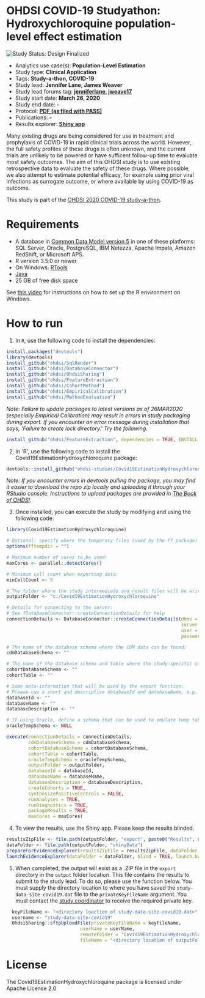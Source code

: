 OHDSI COVID-19 Studyathon: Hydroxychloroquine population-level effect estimation
=============

<img src="https://img.shields.io/badge/Study%20Status-Design%20Finalized-brightgreen.svg" alt="Study Status: Design Finalized"> 

- Analytics use case(s): **Population-Level Estimation**
- Study type: **Clinical Application**
- Tags: **Study-a-thon, COVID-19**
- Study lead: **Jennifer Lane, James Weaver**
- Study lead forums tag: **[jenniferlane](https://forums.ohdsi.org/u/jenniferlane), [jweave17](https://forums.ohdsi.org/u/jweave17)**
- Study start date: **March 26, 2020**
- Study end date: **-**
- Protocol: **[PDF (as filed with PASS)](https://github.com/ohdsi-studies/Covid19EstimationHydroxychloroquine/blob/master/documents/OHDSI%20COVID-19%20Studyathon_PLE_HCQ_Protocol_v1.4.pdf)**
- Publications: **-**
- Results explorer: **[Shiny app](https://data.ohdsi.org/Covid19EstimationHydroxychloroquine/)**

Many existing drugs are being considered for use in treatment and prophylaxis of COVID-19 in rapid clinical trials across the world. However, the full safety profiles of these drugs is often unknown, and the current trials are unlikely to be powered or have sufficent follow-up time to evaluate most safety outcomes. The aim of this OHDSI study is to use existing retrospective data to evaluate the safety of these drugs. Where possible, we also attempt to estimate potential efficacy, for example using prior viral infections as surrogate outcome, or where available by using COVID-19 as outcome.

This study is part of the [OHDSI 2020 COVID-19 study-a-thon](https://www.ohdsi.org/covid-19-updates/).

Requirements
============

- A database in [Common Data Model version 5](https://github.com/OHDSI/CommonDataModel) in one of these platforms: SQL Server, Oracle, PostgreSQL, IBM Netezza, Apache Impala, Amazon RedShift, or Microsoft APS.
- R version 3.5.0 or newer
- On Windows: [RTools](http://cran.r-project.org/bin/windows/Rtools/)
- [Java](http://java.com)
- 25 GB of free disk space

See [this video](https://youtu.be/K9_0s2Rchbo) for instructions on how to set up the R environment on Windows.

How to run
==========
1. In `R`, use the following code to install the dependencies:

  ```r
  install.packages("devtools")
  library(devtools)
  install_github("ohdsi/SqlRender")
  install_github("ohdsi/DatabaseConnector")
  install_github("ohdsi/OhdsiSharing")
  install_github("ohdsi/FeatureExtraction")
  install_github("ohdsi/CohortMethod")
  install_github("ohdsi/EmpiricalCalibration")
  install_github("ohdsi/MethodEvaluation")
  ```
*Note: Failure to update packages to latest versions as of 26MAR2020 (especially Empirical Calibration) may result in errors in study packaging during export. If you encounter an error message during installation that says, 'Failure to create lock directory.' Try the following.*
```r
install_github("ohdsi/FeatureExtraction", dependencies = TRUE, INSTALL_opts = '--no-lock')
  ```
  
2. In 'R', use the following code to install the Covid19EstimationHydroxychloroquine package:

  ```r
  devtools::install_github("ohdsi-studies/Covid19EstimationHydroxychloroquine")
  ```
*Note: If you encounter errors in devtools pulling the package, you may find it easier to download the repo zip locally and uploading it through your RStudio console. Instructions to upload packages are provided in [The Book of OHDSI](https://ohdsi.github.io/TheBookOfOhdsi/PopulationLevelEstimation.html#running-the-study-package).*

3. Once installed, you can execute the study by modifying and using the following code:
	
  ```r
  library(Covid19EstimationHydroxychloroquine)
  
  # Optional: specify where the temporary files (used by the ff package) will be created:
  options(fftempdir = "")
  
  # Maximum number of cores to be used:
  maxCores <- parallel::detectCores()
  
  # Minimum cell count when exporting data:
  minCellCount <- 5
  
  # The folder where the study intermediate and result files will be written:
  outputFolder <- "c:/Covid19EstimationHydroxychloroquine"
  
  # Details for connecting to the server:
  # See ?DatabaseConnector::createConnectionDetails for help
  connectionDetails <- DatabaseConnector::createConnectionDetails(dbms = "",
                                                                  server = "",
                                                                  user = "",
                                                                  password = "")
  
  # The name of the database schema where the CDM data can be found:
  cdmDatabaseSchema <- ""
  
  # The name of the database schema and table where the study-specific cohorts will be instantiated:
  cohortDatabaseSchema <- ""
  cohortTable <- ""
  
  # Some meta-information that will be used by the export function:
  # Please use a short and descriptive databaseId and databaseName, e.g. OptumDOD
  databaseId <- ""
  databaseName <- ""
  databaseDescription <- ""
  
  # If using Oracle, define a schema that can be used to emulate temp tables. Otherwise set as NULL:
  oracleTempSchema <- NULL
  
  execute(connectionDetails = connectionDetails,
          cdmDatabaseSchema = cdmDatabaseSchema,
          cohortDatabaseSchema = cohortDatabaseSchema,
          cohortTable = cohortTable,
          oracleTempSchema = oracleTempSchema,
          outputFolder = outputFolder,
          databaseId = databaseId,
          databaseName = databaseName,
          databaseDescription = databaseDescription,
          createCohorts = TRUE,
          synthesizePositiveControls = FALSE,
          runAnalyses = TRUE,
          runDiagnostics = TRUE,
          packageResults = TRUE,
          maxCores = maxCores)
  ```

4. To view the results, use the Shiny app. Please keep the results blinded.

  ```r
  resultsZipFile <- file.path(outputFolder, "export", paste0("Results", databaseId, ".zip"))
  dataFolder <- file.path(outputFolder, "shinyData")
  prepareForEvidenceExplorer(resultsZipFile = resultsZipFile, dataFolder = dataFolder)
  launchEvidenceExplorer(dataFolder = dataFolder, blind = TRUE, launch.browser = FALSE)
```

5. When completed, the output will exist as a .ZIP file in the `export` directory in the `output` folder location. This file contains the results to submit to the study lead. To do so, please use the function below.  You must supply the directory location to where you have saved the `study-data-site-covid19.dat` file to the `privateKeyFileName` argument. You must contact the [study coordinator](mailto:kristin.kostka@iqvia.com) to receive the required private key.

  ```r
	keyFileName <- "<directory loaction of study-data-site-covid19.dat>"
	username <- "study-data-site-covid19"
	OhdsiSharing::sftpUploadFile(privateKeyFileName = keyFileName,
                             userName = userName,
                             remoteFolder = "Covid19EstimationHydroxychloroquine",
                             fileName = "<directory location of outputFolder/export>")
  ```
  
License
=======
The Covid19EstimationHydroxychloroquine package is licensed under Apache License 2.0
